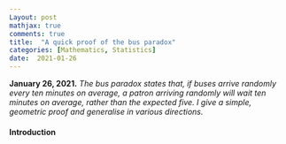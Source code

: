 ```yaml
---
Layout: post
mathjax: true
comments: true
title:  "A quick proof of the bus paradox"
categories: [Mathematics, Statistics]
date:  2021-01-26
---
```


**January 26, 2021.** *The bus paradox states that, if buses arrive
  randomly every ten minutes on average, a patron arriving randomly
  will wait ten minutes on average, rather than the expected five. I
  give a simple, geometric proof and generalise in various directions.*

#### Introduction
